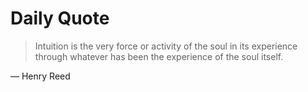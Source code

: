 # Daily Quote

> Intuition is the very force or activity of the soul in its experience through whatever has been the experience of the soul itself.

— Henry Reed
